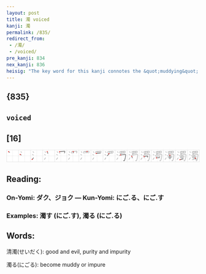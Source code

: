 ```yaml
---
layout: post
title: 濁 voiced
kanji: 濁
permalink: /835/
redirect_from:
 - /濁/
 - /voiced/
pre_kanji: 834
nex_kanji: 836
heisig: "The key word for this kanji connotes the &quot;muddying&quot; effect on a soft consonant brought about by vibrating the vocal chords. For example, in English a &quot;j&quot; is <b>voiced</b> while a &quot;sh&quot; is unvoiced. In Japanese, the し is changed to じ when it is <b>voiced</b>. The primitives are: <i>water</i> . . . <i>eye</i> . . . <i>bound up</i> . . . <i>insect</i>."
---
```


## {835}

## `voiced`

## [16]

<div class="stroke"><img src="../images/E6BF81.png" /></div>

## Reading:

### On-Yomi: ダク、ジョク &mdash; Kun-Yomi: にご.る、にご.す

### Examples: 濁す (にご.す), 濁る (にご.る)

## Words:

清濁(せいだく): good and evil, purity and impurity

濁る(にごる): become muddy or impure
